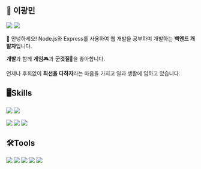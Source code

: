 ## 💬 이광민 
<img src="https://img.shields.io/badge/dltkdtn456@gmail.com-EA4335?style=flat-square&logo=Gmail&logoColor=white"/> <img src="https://img.shields.io/badge/dltkdtn56@naver.com-03C75A?style=flat-square&logo=Naver&logoColor=white"/>

👋 안녕하세요! Node.js와 Express를 사용하여 웹 개발을 공부하며 개발하는 **백엔드 개발자**입니다.

**개발**과 함께 **게임**🎮과 **군것질**🍗을 좋아합니다.

언제나 후회없이 **최선을 다하자**라는 마음을 가지고 일과 생활에 임하고 있습니다.

## 🖥Skills
<img src="https://img.shields.io/badge/C++-00599C?style=flat-square&logo=c%2B%2B&logoColor=white"/> <img src="https://img.shields.io/badge/Dart-0175C2?style=flat-square&logo=dart&logoColor=white"/> 

<img src="https://img.shields.io/badge/HTML-E34F26?style=flat-square&logo=html5&logoColor=white"/> <img src="https://img.shields.io/badge/CSS-1572B6?style=flat-square&logo=CSS3&logoColor=white"/> <img src="https://img.shields.io/badge/JavaScript-F7DF1E?style=flat-square&logo=JavaScript&logoColor=white"/> 

## 🛠Tools
<img src="https://img.shields.io/badge/Visual Studio-5C2D91?style=flat-square&logo=Visual Studio&logoColor=white"/> <img src="https://img.shields.io/badge/VS Code-007ACC?style=flat-square&logo=Visual Studio Code&logoColor=white"/> <img src="https://img.shields.io/badge/Flutter-02569B?style=flat-square&logo=Flutter&logoColor=white"/> <img src="https://img.shields.io/badge/Git-F05032?style=flat-square&logo=Git&logoColor=white"/> <img src="https://img.shields.io/badge/Firebase-FFCA28?style=flat-square&logo=Flutter&logoColor=white"/> 


<!--
**LeeKwang-min/LeeKwang-min** is a ✨ _special_ ✨ repository because its `README.md` (this file) appears on your GitHub profile.

Here are some ideas to get you started:

- 🔭 I’m currently working on ...
- 🌱 I’m currently learning ...
- 👯 I’m looking to collaborate on ...
- 🤔 I’m looking for help with ...
- 💬 Ask me about ...
- 📫 How to reach me: ...
- 😄 Pronouns: ...
- ⚡ Fun fact: ...
-->
